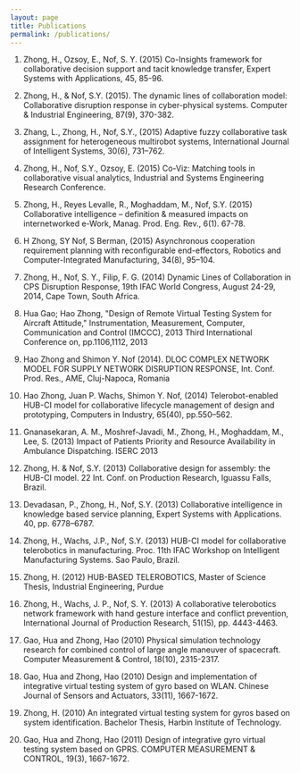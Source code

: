 ```yaml
---
layout: page
title: Publications
permalink: /publications/
---
```

1. Zhong, H., Ozsoy, E., Nof, S. Y. (2015) Co-Insights framework for collaborative decision support and tacit knowledge transfer, Expert Systems with Applications, 45, 85-96.	
1. Zhong, H., & Nof, S.Y. (2015). The dynamic lines of collaboration model: Collaborative disruption response in cyber-physical systems. Computer & Industrial Engineering, 87(9), 370-382.
1. Zhang, L., Zhong, H., Nof, S.Y., (2015) Adaptive fuzzy collaborative task assignment for heterogeneous multirobot systems, International Journal of Intelligent Systems, 30(6), 731–762.
1. Zhong, H., Nof, S.Y., Ozsoy, E. (2015) Co-Viz: Matching tools in collaborative visual analytics, Industrial and Systems Engineering Research Conference.
1. Zhong, H., Reyes Levalle, R., Moghaddam, M., Nof, S.Y. (2015) Collaborative intelligence – definition & measured impacts on internetworked e-Work, Manag. Prod. Eng. Rev., 6(1). 67-78.	
1. H Zhong, SY Nof, S Berman, (2015) Asynchronous cooperation requirement planning with reconfigurable end-effectors, Robotics and Computer-Integrated Manufacturing, 34(8), 95–104.	
1. Zhong, H., Nof, S. Y., Filip, F. G. (2014) Dynamic Lines of Collaboration in CPS Disruption Response, 19th IFAC World Congress, August 24-29, 2014, Cape Town, South Africa.	
1. Hua Gao; Hao Zhong, "Design of Remote Virtual Testing System for Aircraft Attitude," Instrumentation, Measurement, Computer, Communication and Control (IMCCC), 2013 Third International Conference on, pp.1106,1112, 2013
1. Hao Zhong and Shimon Y. Nof (2014). DLOC COMPLEX NETWORK MODEL FOR SUPPLY NETWORK DISRUPTION RESPONSE, Int. Conf. Prod. Res., AME, Cluj-Napoca, Romania	
1. Hao Zhong, Juan P. Wachs, Shimon Y. Nof, (2014) Telerobot-enabled HUB-CI model for collaborative lifecycle management of design and prototyping, Computers in Industry, 65(40), pp.550–562.
1. Gnanasekaran, A. M., Moshref-Javadi, M., Zhong, H., Moghaddam, M., Lee, S. (2013) Impact of Patients Priority and Resource Availability in Ambulance Dispatching. ISERC 2013	
1. Zhong, H. & Nof, S.Y. (2013) Collaborative design for assembly: the HUB-CI model. 22 Int. Conf. on Production Research, Iguassu Falls, Brazil.	
1. Devadasan, P., Zhong, H., Nof, S.Y. (2013) Collaborative intelligence in knowledge based service planning, Expert Systems with Applications. 40, pp. 6778–6787.
1. Zhong, H., Wachs, J.P., Nof, S.Y. (2013) HUB-CI model for collaborative telerobotics in manufacturing. Proc. 11th IFAC Workshop on Intelligent Manufacturing Systems. Sao Paulo, Brazil.	
1. Zhong, H. (2012) HUB-BASED TELEROBOTICS, Master of Science Thesis, Industrial Engineering, Purdue	

1. Zhong, H., Wachs, J. P., Nof, S. Y. (2013) A collaborative telerobotics network framework with hand gesture interface and conflict prevention, International Journal of Production Research, 51(15), pp. 4443-4463.	
1. Gao, Hua and Zhong, Hao (2010) Physical simulation technology research for combined control of large angle maneuver of spacecraft. Computer Measurement & Control, 18(10), 2315-2317.	
1. Gao, Hua and Zhong, Hao (2010) Design and implementation of integrative virtual testing system of gyro based on WLAN. Chinese Journal of Sensors and Actuators, 33(11), 1667-1672.	
1. Zhong, H. (2010) An integrated virtual testing system for gyros based on system identification. Bachelor Thesis, Harbin Institute of Technology.	
1. Gao, Hua and Zhong, Hao (2011) Design of integrative gyro virtual testing system based on GPRS. COMPUTER MEASUREMENT & CONTROL, 19(3), 1667-1672.
